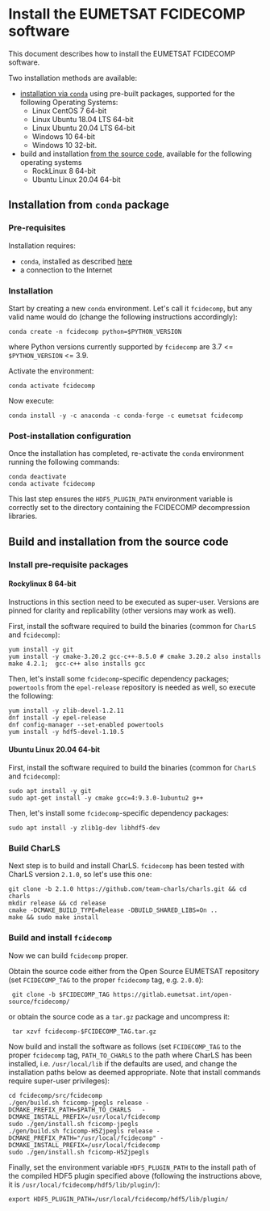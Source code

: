 # Install the EUMETSAT FCIDECOMP software

This document describes how to install the EUMETSAT FCIDECOMP software.

Two installation methods are available:

- [installation via ``conda``](#installation-from-conda-package) using pre-built packages,
  supported for the following Operating Systems:
  - Linux CentOS 7 64-bit
  - Linux Ubuntu 18.04 LTS 64-bit
  - Linux Ubuntu 20.04 LTS 64-bit
  - Windows 10 64-bit
  - Windows 10 32-bit.
- build and installation [from the source code](#build-and-installation-from-the-source-code),
  available for the following operating systems
  - RockLinux 8 64-bit
  - Ubuntu Linux 20.04 64-bit

## Installation from `conda` package

### Pre-requisites

Installation requires:

- `conda`, installed as described
  [here](<https://conda.io/projects/conda/en/latest/user-guide/install/index.html>)
- a connection to the Internet

### Installation

Start by creating a new `conda` environment. Let's call it `fcidecomp`, but
any valid name would do (change the following instructions accordingly):

    conda create -n fcidecomp python=$PYTHON_VERSION
    
where Python versions currently supported by ``fcidecomp`` are 3.7 <= `$PYTHON_VERSION` <= 3.9.

Activate the environment:

    conda activate fcidecomp

Now execute:

    conda install -y -c anaconda -c conda-forge -c eumetsat fcidecomp

### Post-installation configuration

Once the installation has completed, re-activate the `conda` environment running the following commands:

    conda deactivate
    conda activate fcidecomp
    
This last step ensures the `HDF5_PLUGIN_PATH` environment variable is correctly set to the directory containing the
FCIDECOMP decompression libraries.


## Build and installation from the source code

### Install pre-requisite packages

#### Rockylinux 8 64-bit

Instructions in this section need to be executed as super-user. Versions are pinned
for clarity and replicability (other versions may work as well).

First, install the software required to build the binaries (common for ``CharLS`` and ``fcidecomp``):

    yum install -y git
    yum install -y cmake-3.20.2 gcc-c++-8.5.0 # cmake 3.20.2 also installs make 4.2.1;  gcc-c++ also installs gcc

Then, let's install some ``fcidecomp``-specific dependency packages; ``powertools`` from
the ``epel-release`` repository is needed as well, so execute the following:

    yum install -y zlib-devel-1.2.11
    dnf install -y epel-release
    dnf config-manager --set-enabled powertools
    yum install -y hdf5-devel-1.10.5


#### Ubuntu Linux 20.04 64-bit

First, install the software required to build the binaries (common for ``CharLS`` and ``fcidecomp``):

    sudo apt install -y git 
    sudo apt-get install -y cmake gcc=4:9.3.0-1ubuntu2 g++ 

Then, let's install some ``fcidecomp``-specific dependency packages:

    sudo apt install -y zlib1g-dev libhdf5-dev

  
### Build CharLS

Next step is to build and install CharLS. `fcidecomp` has been tested with CharLS version ``2.1.0``, so let's
use this one:

    git clone -b 2.1.0 https://github.com/team-charls/charls.git && cd charls 
    mkdir release && cd release
    cmake -DCMAKE_BUILD_TYPE=Release -DBUILD_SHARED_LIBS=On ..
    make && sudo make install

### Build and install ``fcidecomp``

Now we can build ``fcidecomp`` proper.

Obtain the source code either from the Open Source EUMETSAT repository (set ``FCIDECOMP_TAG`` to the proper 
``fcidecomp`` tag, e.g. `2.0.0`):

     git clone -b $FCIDECOMP_TAG https://gitlab.eumetsat.int/open-source/fcidecomp/

or obtain the source code as a `tar.gz` package and uncompress it:

     tar xzvf fcidecomp-$FCIDECOMP_TAG.tar.gz


Now build and install the software as follows (set ``FCIDECOMP_TAG`` to the proper ``fcidecomp`` tag,
``PATH_TO_CHARLS`` to the path where CharLS has been installed, i.e. ``/usr/local/lib`` if the defaults
are used, and change the installation paths below as deemed appropriate. Note that
install commands require super-user privileges):

    cd fcidecomp/src/fcidecomp
    ./gen/build.sh fcicomp-jpegls release -DCMAKE_PREFIX_PATH=$PATH_TO_CHARLS   -DCMAKE_INSTALL_PREFIX=/usr/local/fcidecomp
    sudo ./gen/install.sh fcicomp-jpegls
    ./gen/build.sh fcicomp-H5Zjpegls release -DCMAKE_PREFIX_PATH="/usr/local/fcidecomp" -DCMAKE_INSTALL_PREFIX=/usr/local/fcidecomp
    sudo ./gen/install.sh fcicomp-H5Zjpegls

Finally, set the environment variable ``HDF5_PLUGIN_PATH`` to the install path of the compiled HDF5 plugin
specified above (following the instructions above, it is ``/usr/local/fcidecomp/hdf5/lib/plugin/``):

    export HDF5_PLUGIN_PATH=/usr/local/fcidecomp/hdf5/lib/plugin/

